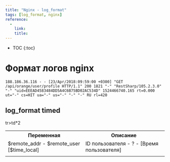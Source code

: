 ```yaml
---
title: "Nginx - log_format"
tags: [log_format, nginx]
reference:
  -
    link:
    title:
---
```


* TOC 
{:toc}

# Формат логов nginx

<pre><code class="nginx">188.186.36.116 - - [23/Apr/2018:09:59:00 +0300] "GET /api/orange/user/profile HTTP/1.1" 200 1821 "-" "RestSharp/105.2.3.0" "-" "uid=EEEAD4583484DD5A4C6B75BD02AC534D" 1524466740.165 rt=0.000 ut="-" cs=HIT ua="-" us="-" "-" "-" RU rl=420
</code></pre>

## log_format timed
<table>
    <tr>
        <th>Переменная</th>
        <th>Описание</th>
    </tr>
    <tr>
        <td>$remote_addr - $remote_user [$time_local]</td>
        <td>ID пользователя - ? - [Время пользователя]</td>
    </tr>
    <tr>
        <td></td>
        <td></td>
    </tr>
    tr>td*2
</table>

